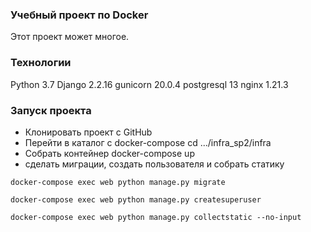 ### Учебный проект по Docker
Этот проект может многое.
### Технологии
Python 3.7
Django 2.2.16
gunicorn 20.0.4
postgresql 13
nginx 1.21.3
### Запуск проекта
- Клонировать проект с GitHub
- Перейти в каталог с docker-compose
cd .../infra_sp2/infra
- Собрать контейнер 
docker-compose up
- сделать миграции, создать пользователя и собрать статику
```
docker-compose exec web python manage.py migrate
```
```
docker-compose exec web python manage.py createsuperuser
```
```
docker-compose exec web python manage.py collectstatic --no-input
```